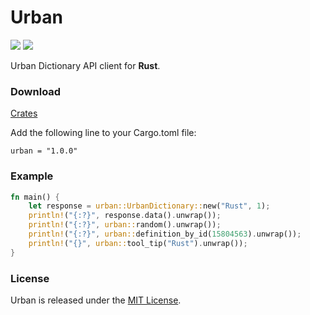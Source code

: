 # Urban

[![](https://img.shields.io/github/v/tag/thechampagne/urbandictionary-rust?label=version)](https://github.com/thechampagne/urbandictionary-rust/releases/latest) [![](https://img.shields.io/github/license/thechampagne/urbandictionary-rust)](https://github.com/thechampagne/urbandictionary-rust/blob/main/LICENSE)

Urban Dictionary API client for **Rust**.

### Download
[Crates](https://crates.io/crates/urban/)

Add the following line to your Cargo.toml file:

```
urban = "1.0.0"
```

### Example

```rust
fn main() {
    let response = urban::UrbanDictionary::new("Rust", 1);
    println!("{:?}", response.data().unwrap());
    println!("{:?}", urban::random().unwrap());
    println!("{:?}", urban::definition_by_id(15804563).unwrap());
    println!("{}", urban::tool_tip("Rust").unwrap());
}

```

### License

Urban is released under the [MIT License](https://github.com/thechampagne/urbandictionary-rust/blob/main/LICENSE).
